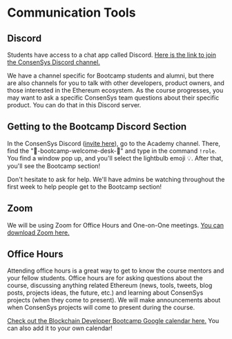 # Communication Tools

## Discord

Students have access to a chat app called Discord. [Here is the link to join the ConsenSys Discord channel.](https://discord.gg/Nmjbrapxv7)

We have a channel specific for Bootcamp students and alumni, but there are also channels for you to talk with other developers, product owners, and those interested in the Ethereum ecosystem. As the course progresses, you may want to ask a specific ConsenSys team questions about their specific product. You can do that in this Discord server.

## Getting to the Bootcamp Discord Section

In the ConsenSys Discord ([invite here](https://discord.gg/Nmjbrapxv7)), go to the Academy channel. There, find the "🌱-bootcamp-welcome-desk-🌱" and type in the command `!role`. You find a window pop up, and you'll select the lightbulb emoji 💡. After that, you'll see the Bootcamp section!

Don't hesitate to ask for help. We'll have admins be watching throughout the first week to help people get to the Bootcamp section!

## Zoom

We will be using Zoom for Office Hours and One-on-One meetings. [You can download Zoom here.](http://zoom.us)

## Office Hours

Attending office hours is a great way to get to know the course mentors and your fellow students. Office hours are for asking questions about the course, discussing anything related Ethereum (news, tools, tweets, blog posts, projects ideas, the future, etc.) and learning about ConsenSys projects (when they come to present). We will make announcements about when ConsenSys projects will come to present during the course.

[Check out the Blockchain Developer Bootcamp Google calendar here.](https://calendar.google.com/calendar/embed?src=c_cvice1asl9j2viviu3vo45f49s%40group.calendar.google.com&ctz=America%2FChicago) You can also add it to your own calendar!